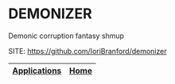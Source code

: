 # DEMONIZER
 
 Demonic corruption fantasy shmup
 
 SITE: https://github.com/IoriBranford/demonizer

 | [Applications](https://portable-linux-apps.github.io/apps.html) | [Home](https://portable-linux-apps.github.io)
 | --- | --- |
